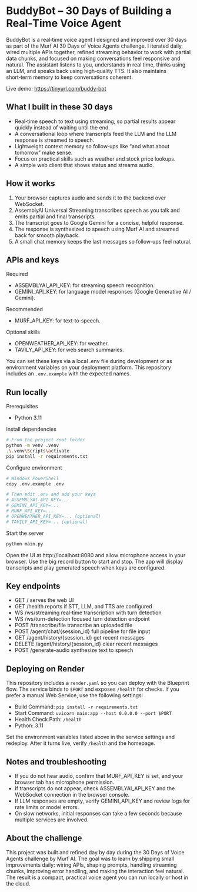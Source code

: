# BuddyBot – 30 Days of Building a Real‑Time Voice Agent

BuddyBot is a real‑time voice agent I designed and improved over 30 days as part of the Murf AI 30 Days of Voice Agents challenge. I iterated daily, wired multiple APIs together, refined streaming behavior to work with partial data chunks, and focused on making conversations feel responsive and natural. The assistant listens to you, understands in real time, thinks using an LLM, and speaks back using high‑quality TTS. It also maintains short‑term memory to keep conversations coherent.

Live demo: https://tinyurl.com/buddy-bot

## What I built in these 30 days

- Real‑time speech to text using streaming, so partial results appear quickly instead of waiting until the end.
- A conversational loop where transcripts feed the LLM and the LLM response is streamed to speech.
- Lightweight context memory so follow‑ups like “and what about tomorrow” make sense.
- Focus on practical skills such as weather and stock price lookups.
- A simple web client that shows status and streams audio.

## How it works

1. Your browser captures audio and sends it to the backend over WebSocket.
2. AssemblyAI Universal Streaming transcribes speech as you talk and emits partial and final transcripts.
3. The transcript goes to Google Gemini for a concise, helpful response.
4. The response is synthesized to speech using Murf AI and streamed back for smooth playback.
5. A small chat memory keeps the last messages so follow‑ups feel natural.

## APIs and keys

Required
- ASSEMBLYAI_API_KEY: for streaming speech recognition.
- GEMINI_API_KEY: for language model responses (Google Generative AI / Gemini).

Recommended
- MURF_API_KEY: for text‑to‑speech.

Optional skills
- OPENWEATHER_API_KEY: for weather.
- TAVILY_API_KEY: for web search summaries.

You can set these keys via a local .env file during development or as environment variables on your deployment platform. This repository includes an `.env.example` with the expected names.

## Run locally

Prerequisites
- Python 3.11

Install dependencies
```bash
# From the project root folder
python -m venv .venv
.\.venv\Scripts\activate
pip install -r requirements.txt
```

Configure environment
```bash
# Windows PowerShell
copy .env.example .env

# Then edit .env and add your keys
# ASSEMBLYAI_API_KEY=...
# GEMINI_API_KEY=...
# MURF_API_KEY=...
# OPENWEATHER_API_KEY=... (optional)
# TAVILY_API_KEY=... (optional)
```

Start the server
```bash
python main.py
```

Open the UI at http://localhost:8080 and allow microphone access in your browser. Use the big record button to start and stop. The app will display transcripts and play generated speech when keys are configured.

## Key endpoints

- GET /              serves the web UI
- GET /health        reports if STT, LLM, and TTS are configured
- WS  /ws/streaming  real‑time transcription with turn detection
- WS  /ws/turn-detection  focused turn detection endpoint
- POST /transcribe/file   transcribe an uploaded file
- POST /agent/chat/{session_id}   full pipeline for file input
- GET  /agent/history/{session_id}   get recent messages
- DELETE /agent/history/{session_id} clear recent messages
- POST /generate-audio   synthesize text to speech

## Deploying on Render

This repository includes a `render.yaml` so you can deploy with the Blueprint flow. The service binds to `$PORT` and exposes `/health` for checks. If you prefer a manual Web Service, use the following settings:

- Build Command: `pip install -r requirements.txt`
- Start Command: `uvicorn main:app --host 0.0.0.0 --port $PORT`
- Health Check Path: `/health`
- Python: 3.11

Set the environment variables listed above in the service settings and redeploy. After it turns live, verify `/health` and the homepage.

## Notes and troubleshooting

- If you do not hear audio, confirm that MURF_API_KEY is set, and your browser tab has microphone permission.
- If transcripts do not appear, check ASSEMBLYAI_API_KEY and the WebSocket connection in the browser console.
- If LLM responses are empty, verify GEMINI_API_KEY and review logs for rate limits or model errors.
- On slow networks, initial responses can take a few seconds because multiple services are involved.

## About the challenge

This project was built and refined day by day during the 30 Days of Voice Agents challenge by Murf AI. The goal was to learn by shipping small improvements daily: wiring APIs, shaping prompts, handling streaming chunks, improving error handling, and making the interaction feel natural. The result is a compact, practical voice agent you can run locally or host in the cloud.
